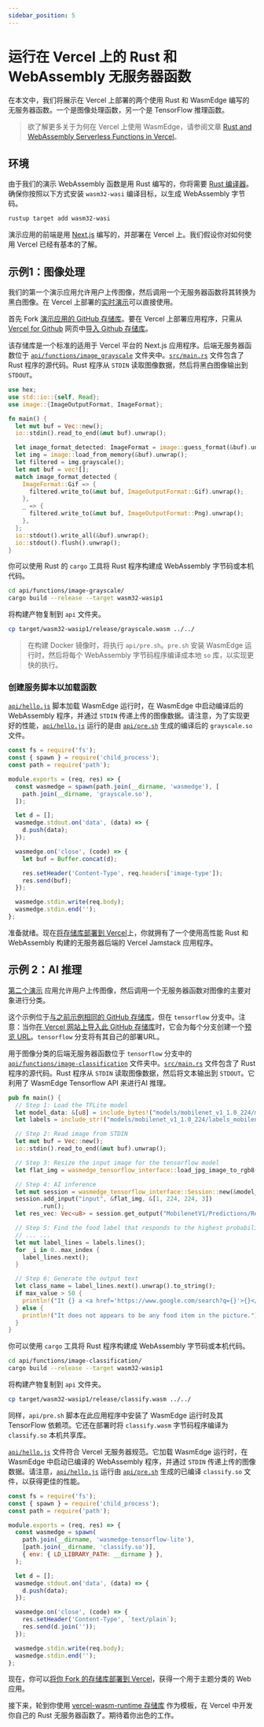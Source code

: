 ```yaml
---
sidebar_position: 5
---
```


# 运行在 Vercel 上的 Rust 和 WebAssembly 无服务器函数

在本文中，我们将展示在 Vercel 上部署的两个使用 Rust 和 WasmEdge 编写的无服务器函数。一个是图像处理函数，另一个是 TensorFlow 推理函数。

> 欲了解更多关于为何在 Vercel 上使用 WasmEdge，请参阅文章 [Rust and WebAssembly Serverless Functions in Vercel](https://www.secondstate.io/articles/vercel-wasmedge-webassembly-rust/)。

## 环境

由于我们的演示 WebAssembly 函数是用 Rust 编写的，你将需要 [Rust 编译器](https://www.rust-lang.org/tools/install)。确保你按照以下方式安装 `wasm32-wasi` 编译目标，以生成 WebAssembly 字节码。

```bash
rustup target add wasm32-wasi
```

演示应用的前端是用 [Next.js](https://nextjs.org/) 编写的，并部署在 Vercel 上。我们假设你对如何使用 Vercel 已经有基本的了解。

## 示例1：图像处理

我们的第一个演示应用允许用户上传图像，然后调用一个无服务器函数将其转换为黑白图像。在 Vercel 上部署的[实时演示](https://vercel-wasm-runtime.vercel.app/)可以直接使用。

首先 Fork [演示应用的 GitHub 存储库](https://github.com/second-state/vercel-wasm-runtime)。要在 Vercel 上部署应用程序，只需从 [Vercel for Github](https://vercel.com/docs/git/vercel-for-github) 网页中[导入 Github 存储库](https://vercel.com/docs/git#deploying-a-git-repository)。

该存储库是一个标准的适用于 Vercel 平台的 Next.js 应用程序。后端无服务器函数位于 [`api/functions/image_grayscale`](https://github.com/second-state/vercel-wasm-runtime/tree/main/api/functions/image-grayscale) 文件夹中。[`src/main.rs`](https://github.com/second-state/vercel-wasm-runtime/blob/main/api/functions/image-grayscale/src/main.rs) 文件包含了 Rust 程序的源代码。Rust 程序从 `STDIN` 读取图像数据，然后将黑白图像输出到 `STDOUT`。

```rust
use hex;
use std::io::{self, Read};
use image::{ImageOutputFormat, ImageFormat};

fn main() {
  let mut buf = Vec::new();
  io::stdin().read_to_end(&mut buf).unwrap();

  let image_format_detected: ImageFormat = image::guess_format(&buf).unwrap();
  let img = image::load_from_memory(&buf).unwrap();
  let filtered = img.grayscale();
  let mut buf = vec![];
  match image_format_detected {
    ImageFormat::Gif => {
      filtered.write_to(&mut buf, ImageOutputFormat::Gif).unwrap();
    },
    _ => {
      filtered.write_to(&mut buf, ImageOutputFormat::Png).unwrap();
    },
  };
  io::stdout().write_all(&buf).unwrap();
  io::stdout().flush().unwrap();
}
```


你可以使用 Rust 的 `cargo` 工具将 Rust 程序构建成 WebAssembly 字节码或本机代码。

```bash
cd api/functions/image-grayscale/
cargo build --release --target wasm32-wasip1
```

将构建产物复制到 `api` 文件夹。

```bash
cp target/wasm32-wasip1/release/grayscale.wasm ../../
```

> 在构建 Docker 镜像时，将执行 `api/pre.sh`。`pre.sh` 安装 WasmEdge 运行时，然后将每个 WebAssembly 字节码程序编译成本地 `so` 库，以实现更快的执行。

### 创建服务脚本以加载函数

[`api/hello.js`](https://github.com/second-state/vercel-wasm-runtime/blob/main/api/hello.js) 脚本加载 WasmEdge 运行时，在 WasmEdge 中启动编译后的 WebAssembly 程序，并通过 `STDIN` 传递上传的图像数据。请注意，为了实现更好的性能，[`api/hello.js`](https://github.com/second-state/vercel-wasm-runtime/blob/main/api/hello.js) 运行的是由 [`api/pre.sh`](https://github.com/second-state/vercel-wasm-runtime/blob/main/api/pre.sh) 生成的编译后的 `grayscale.so` 文件。

```javascript
const fs = require('fs');
const { spawn } = require('child_process');
const path = require('path');

module.exports = (req, res) => {
  const wasmedge = spawn(path.join(__dirname, 'wasmedge'), [
    path.join(__dirname, 'grayscale.so'),
  ]);

  let d = [];
  wasmedge.stdout.on('data', (data) => {
    d.push(data);
  });

  wasmedge.on('close', (code) => {
    let buf = Buffer.concat(d);

    res.setHeader('Content-Type', req.headers['image-type']);
    res.send(buf);
  });

  wasmedge.stdin.write(req.body);
  wasmedge.stdin.end('');
};
```

准备就绪。现在[将存储库部署到 Vercel](https://vercel.com/docs/git#deploying-a-git-repository)上，你就拥有了一个使用高性能 Rust 和 WebAssembly 构建的无服务器后端的 Vercel Jamstack 应用程序。

## 示例 2：AI 推理

[第二个演示](https://vercel-wasm-runtime.vercel.app/) 应用允许用户上传图像，然后调用一个无服务器函数对图像的主要对象进行分类。

这个示例位于[与之前示例相同的 GitHub 存储库](https://github.com/second-state/vercel-wasm-runtime)，但在 `tensorflow` 分支中。注意：当你[在 Vercel 网站上导入此 GitHub 存储库](https://vercel.com/docs/git#deploying-a-git-repository)时，它会为每个分支创建一个[预览 URL](https://vercel.com/docs/platform/deployments#preview)。`tensorflow` 分支将有其自己的部署URL。

用于图像分类的后端无服务器函数位于 `tensorflow` 分支中的 [`api/functions/image-classification`](https://github.com/second-state/vercel-wasm-runtime/tree/tensorflow/api/functions/image-classification) 文件夹中。[`src/main.rs`](https://github.com/second-state/vercel-wasm-runtime/blob/tensorflow/api/functions/image-classification/src/main.rs) 文件包含了 Rust 程序的源代码。Rust 程序从 `STDIN` 读取图像数据，然后将文本输出到 `STDOUT`。它利用了 WasmEdge Tensorflow API 来进行AI 推理。

```rust
pub fn main() {
  // Step 1: Load the TFLite model
  let model_data: &[u8] = include_bytes!("models/mobilenet_v1_1.0_224/mobilenet_v1_1.0_224_quant.tflite");
  let labels = include_str!("models/mobilenet_v1_1.0_224/labels_mobilenet_quant_v1_224.txt");

  // Step 2: Read image from STDIN
  let mut buf = Vec::new();
  io::stdin().read_to_end(&mut buf).unwrap();

  // Step 3: Resize the input image for the tensorflow model
  let flat_img = wasmedge_tensorflow_interface::load_jpg_image_to_rgb8(&buf, 224, 224);

  // Step 4: AI inference
  let mut session = wasmedge_tensorflow_interface::Session::new(&model_data, wasmedge_tensorflow_interface::ModelType::TensorFlowLite);
  session.add_input("input", &flat_img, &[1, 224, 224, 3])
         .run();
  let res_vec: Vec<u8> = session.get_output("MobilenetV1/Predictions/Reshape_1");

  // Step 5: Find the food label that responds to the highest probability in res_vec
  // ... ...
  let mut label_lines = labels.lines();
  for _i in 0..max_index {
    label_lines.next();
  }

  // Step 6: Generate the output text
  let class_name = label_lines.next().unwrap().to_string();
  if max_value > 50 {
    println!("It {} a <a href='https://www.google.com/search?q={}'>{}</a> in the picture", confidence.to_string(), class_name, class_name);
  } else {
    println!("It does not appears to be any food item in the picture.");
  }
}
```

你可以使用 `cargo` 工具将 Rust 程序构建成 WebAssembly 字节码或本机代码。

```bash
cd api/functions/image-classification/
cargo build --release --target wasm32-wasip1
```

将构建产物复制到 `api` 文件夹。

```bash
cp target/wasm32-wasip1/release/classify.wasm ../../
```

同样，`api/pre.sh` 脚本在此应用程序中安装了 WasmEdge 运行时及其 TensorFlow 依赖项。它还在部署时将 `classify.wasm` 字节码程序编译为 `classify.so` 本机共享库。

[`api/hello.js`](https://github.com/second-state/vercel-wasm-runtime/blob/tensorflow/api/hello.js) 文件符合 Vercel 无服务器规范。它加载 WasmEdge 运行时，在 WasmEdge 中启动已编译的 WebAssembly 程序，并通过 `STDIN` 传递上传的图像数据。请注意，[`api/hello.js`](https://github.com/second-state/vercel-wasm-runtime/blob/tensorflow/api/hello.js) 运行由 [`api/pre.sh`](https://github.com/second-state/vercel-wasm-runtime/blob/tensorflow/api/pre.sh) 生成的已编译 `classify.so` 文件，以获得更佳的性能。

```javascript
const fs = require('fs');
const { spawn } = require('child_process');
const path = require('path');

module.exports = (req, res) => {
  const wasmedge = spawn(
    path.join(__dirname, 'wasmedge-tensorflow-lite'),
    [path.join(__dirname, 'classify.so')],
    { env: { LD_LIBRARY_PATH: __dirname } },
  );

  let d = [];
  wasmedge.stdout.on('data', (data) => {
    d.push(data);
  });

  wasmedge.on('close', (code) => {
    res.setHeader('Content-Type', `text/plain`);
    res.send(d.join(''));
  });

  wasmedge.stdin.write(req.body);
  wasmedge.stdin.end('');
};
```

现在，你可以[将你 Fork 的存储库部署到 Vercel](https://vercel.com/docs/git#deploying-a-git-repository)，获得一个用于主题分类的 Web 应用。

接下来，轮到你使用 [vercel-wasm-runtime 存储库](https://github.com/second-state/vercel-wasm-runtime) 作为模板，在 Vercel 中开发你自己的 Rust 无服务器函数了。期待着你出色的工作。
